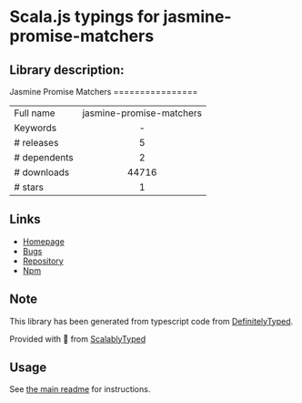 
# Scala.js typings for jasmine-promise-matchers


## Library description:
Jasmine Promise Matchers ================

|                    |                 |
| ------------------ | :-------------: |
| Full name          | jasmine-promise-matchers |
| Keywords           | - |
| # releases         | 5 |
| # dependents       | 2 |
| # downloads        | 44716 |
| # stars            | 1 |

## Links
- [Homepage](https://github.com/bvaughn/jasmine-promise-matchers)
- [Bugs](https://github.com/bvaughn/jasmine-promise-matchers/issues)
- [Repository](https://github.com/bvaughn/jasmine-promise-matchers)
- [Npm](https://www.npmjs.com/package/jasmine-promise-matchers)
    


## Note
This library has been generated from typescript code from [DefinitelyTyped](https://definitelytyped.org).

Provided with :purple_heart: from [ScalablyTyped](https://github.com/oyvindberg/ScalablyTyped)

## Usage
See [the main readme](../../readme.md) for instructions.


